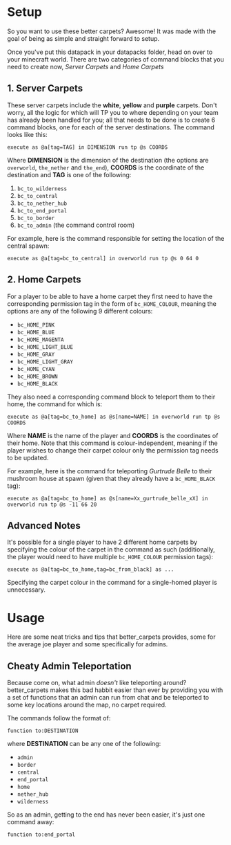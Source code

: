 # Setup

So you want to use these better carpets? Awesome! It was made with the goal of being as simple and straight forward to setup.

Once you've put this datapack in your datapacks folder, head on over to your minecraft world. There are two categories of command blocks that you need to create now, _Server Carpets_ and _Home Carpets_

## 1. Server Carpets

These server carpets include the **white**, **yellow** and **purple** carpets. Don't worry, all the logic for which will TP you to where depending on your team has already been handled for you; all that needs to be done is to create 6 command blocks, one for each of the server destinations. The command looks like this:

```mcfunction
execute as @a[tag=TAG] in DIMENSION run tp @s COORDS
```

Where **DIMENSION** is the dimension of the destination (the options are `overworld`, `the_nether` and `the_end`), **COORDS** is the coordinate of the destination and **TAG** is one of the following:
1. `bc_to_wilderness`
2. `bc_to_central`
3. `bc_to_nether_hub`
4. `bc_to_end_portal`
5. `bc_to_border`
6. `bc_to_admin` (the command control room)

For example, here is the command responsible for setting the location of the central spawn:

```mcfunction
execute as @a[tag=bc_to_central] in overworld run tp @s 0 64 0
```

## 2. Home Carpets

For a player to be able to have a home carpet they first need to have the corresponding permission tag in the form of `bc_HOME_COLOUR`, meaning the options are any of the following 9 different colours:
- `bc_HOME_PINK`
- `bc_HOME_BLUE`
- `bc_HOME_MAGENTA`
- `bc_HOME_LIGHT_BLUE`
- `bc_HOME_GRAY`
- `bc_HOME_LIGHT_GRAY`
- `bc_HOME_CYAN`
- `bc_HOME_BROWN`
- `bc_HOME_BLACK`

They also need a corresponding command block to teleport them to their home, the command for which is:

```mcfunction
execute as @a[tag=bc_to_home] as @s[name=NAME] in overworld run tp @s COORDS
```

Where **NAME** is the name of the player and **COORDS** is the coordinates of their home. Note that this command is colour-independent, meaning if the player wishes to change their carpet colour only the permission tag needs to be updated.

For example, here is the command for teleporting _Gurtrude Belle_ to their mushroom house at spawn (given that they already have a `bc_HOME_BLACK` tag):

```mcfunction
execute as @a[tag=bc_to_home] as @s[name=Xx_gurtrude_belle_xX] in overworld run tp @s -11 66 20
```

## Advanced Notes

It's possible for a single player to have 2 different home carpets by specifying the colour of the carpet in the command as such (additionally, the player would need to have multiple `bc_HOME_COLOUR` permission tags):

```mcfunction
execute as @a[tag=bc_to_home,tag=bc_from_black] as ...
```

Specifying the carpet colour in the command for a single-homed player is unnecessary.

# Usage

Here are some neat tricks and tips that better_carpets provides, some for the average joe player and some specifically for admins.

## Cheaty Admin Teleportation

Because come on, what admin _doesn't_ like teleporting around? better_carpets makes this bad habbit easier than ever by providing you with a set of functions that an admin can run from chat and be teleported to some key locations around the map, no carpet required.

The commands follow the format of:

```mcfunction
function to:DESTINATION
```

where **DESTINATION** can be any one of the following:

- `admin`
- `border`
- `central`
- `end_portal`
- `home`
- `nether_hub`
- `wilderness`

So as an admin, getting to the end has never been easier, it's just one command away:

```mcfunction
function to:end_portal
```
